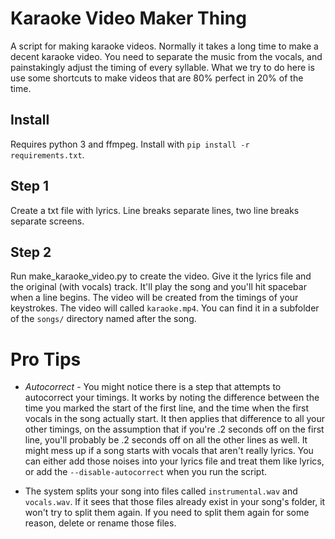 # Karaoke Video Maker Thing

A script for making karaoke videos. Normally it takes a long time to make a decent karaoke video. You need to separate the music from the vocals, and painstakingly adjust the timing of every syllable. What we try to do here is use some shortcuts to make videos that are 80% perfect in 20% of the time.

## Install
Requires python 3 and ffmpeg. Install with `pip install -r requirements.txt`.

## Step 1
Create a txt file with lyrics. Line breaks separate lines, two line breaks separate screens.

## Step 2

Run make_karaoke_video.py to create the video. Give it the lyrics file and the original (with vocals) track. It'll play the song and you'll hit spacebar when a line begins. The video will be created from the timings of your keystrokes. The video will called `karaoke.mp4`. You can find it in a subfolder of the `songs/` directory named after the song.

# Pro Tips

* *Autocorrect* - You might notice there is a step that attempts to autocorrect your timings. It works by noting the difference between the time you marked the start of the first line, and the time when the first vocals in the song actually start. It then applies that difference to all your other timings, on the assumption that if you're .2 seconds off on the first line, you'll probably be .2 seconds off on all the other lines as well. It might mess up if a song starts with vocals that aren't really lyrics. You can either add those noises into your lyrics file and treat them like lyrics, or add the `--disable-autocorrect` when you run the script.

* The system splits your song into files called `instrumental.wav` and `vocals.wav`. If it sees that those files already exist in your song's folder, it won't try to split them again. If you need to split them again for some reason, delete or rename those files.
